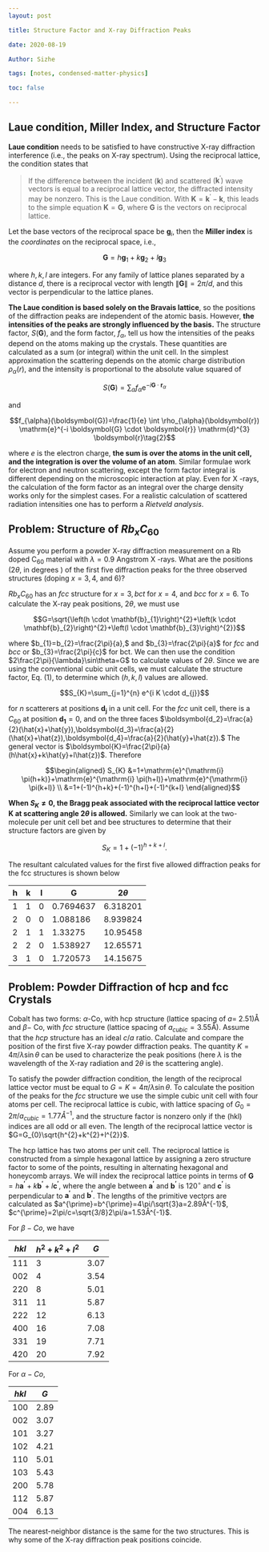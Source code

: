 ```yaml
---
layout: post

title: Structure Factor and X-ray Diffraction Peaks

date: 2020-08-19

Author: Sizhe

tags: [notes, condensed-matter-physics]

toc: false

---
```


## Laue condition, Miller Index, and Structure Factor

**Laue condition** needs to be satisfied to have constructive X-ray diffraction interference (i.e., the peaks on X-ray spectrum). Using the reciprocal lattice, the condition states that<!--more--> 

>If the difference between the incident $(\boldsymbol{k})$ and scattered $\left(\boldsymbol{k}^{\prime}\right)$ wave vectors is equal to a reciprocal lattice vector, the diffracted intensity may be nonzero. This is the Laue condition. With $\boldsymbol{K}=\boldsymbol{k}^{\prime}-\boldsymbol{k},$ this leads to the simple equation $\boldsymbol{K}=\boldsymbol{G}$, where $\boldsymbol{G}$ is the vectors on reciprocal lattice.

Let the base vectors of the reciprocal space be $\boldsymbol{g}_i$, then the **Miller index** is the *coordinates* on the reciprocal space, i.e.,

$$\boldsymbol{G}=h \boldsymbol{g}_{1}+k \boldsymbol{g}_{2}+l \boldsymbol{g}_{3}$$

where $h,k,l$ are integers. For any family of lattice planes separated by a distance $d$, there is a reciprocal vector with length $\|\boldsymbol{G}\|=2\pi/d$, and this vector is perpendicular to the lattice planes.

**The Laue condition is based solely on the Bravais lattice**, so the positions of the diffraction peaks are independent of the atomic basis. However, **the intensities of the peaks are strongly influenced by the basis.** The structure factor, $S(\boldsymbol{G}),$ and the form factor, $f_{\alpha},$ tell us how the intensities of the peaks depend on the atoms making up the crystals. These quantities are calculated as a sum (or integral) within the unit cell. In the simplest approximation the scattering depends on the atomic charge distribution $\rho_{\alpha}(r),$ and the intensity is proportional to the absolute value squared of

$$S(\boldsymbol{G})=\sum_{\alpha} f_{\alpha} \mathrm{e}^{-i \boldsymbol{G} \cdot \boldsymbol{r}_{\alpha}}\tag{1}$$

and

$$f_{\alpha}(\boldsymbol{G})=\frac{1}{e} \int \rho_{\alpha}(\boldsymbol{r}) \mathrm{e}^{-i \boldsymbol{G} \cdot \boldsymbol{r}} \mathrm{d}^{3} \boldsymbol{r}\tag{2}$$

where $e$ is the electron charge, **the sum is over the atoms in the unit cell, and the integration is over the volume of an atom**. Similar formulae work for electron and neutron scattering, except the form factor integral is different depending on the microscopic interaction at play. Even for $\mathrm{X}$ -rays, the calculation of the form factor as an integral over the charge density works only for the simplest cases. For a realistic calculation of scattered radiation
intensities one has to perform a *Rietveld analysis*.

## Problem: Structure of $Rb_{x}C_{60}$

Assume you perform a powder X-ray diffraction measurement on a Rb doped $\mathrm{C}_{60}$ material with $\lambda=0.9$ Angstrom $\mathrm{X}$ -rays. What are the positions $(2 \theta,$ in degrees $)$ of the first five diffraction peaks for the three observed structures (doping $x=3,4,$ and 6)?

$Rb_{x}C_{60}$ has an $fcc$ structure for $x=3,bct$ for $x=4,$ and $bcc$ for $x=6.$ To calculate the X-ray peak positions, $2\theta,$ we must use

$$G=\sqrt{\left(h \cdot \mathbf{b}_{1}\right)^{2}+\left(k \cdot \mathbf{b}_{2}\right)^{2}+\left(l \cdot \mathbf{b}_{3}\right)^{2}}$$

where $b_{1}=b_{2}=\frac{2\pi}{a},$ and $b_{3}=\frac{2\pi}{a}$ for $fcc$ and $bcc$ or $b_{3}=\frac{2\pi}{c}$ for bct. We can then use the condition $2\frac{2\pi}{\lambda}\sin\theta=G$ to calculate values of $2\theta$. Since we are using the conventional cubic unit cells, we must calculate the structure factor, Eq. (1), to determine which $(h,k,l)$ values are allowed.

$$S_{K}=\sum_{j=1}^{n} e^{i K \cdot d_{j}}$$

for $n$ scatterers at positions $\mathbf{d_j}$ in a unit cell. For the $fcc$ unit cell, there is a $C_{60}$ at position $\boldsymbol{d_1}=0,$ and on the three faces $\boldsymbol{d_2}=\frac{a}{2}(\hat{x}+\hat{y}),\boldsymbol{d_3}=\frac{a}{2}(\hat{x}+\hat{z}),\boldsymbol{d_4}=\frac{a}{2}(\hat{y}+\hat{z}).$ The general vector is
$\boldsymbol{K}=\frac{2\pi}{a}(h\hat{x}+k\hat{y}+l\hat{z})$. Therefore

$$\begin{aligned}
S_{K} &=1+\mathrm{e}^{\mathrm{i} \pi(h+k)}+\mathrm{e}^{\mathrm{i} \pi(h+l)}+\mathrm{e}^{\mathrm{i} \pi(k+l)} \\
&=1+(-1)^{h+k}+(-1)^{h+l}+(-1)^{k+l}
\end{aligned}$$

**When $S_{K}\neq0$, the Bragg peak associated with the reciprocal lattice vector $\boldsymbol{K}$ at scattering angle $2\theta$ is allowed.** Similarly we can look at the two-molecule per unit cell bet and bee structures to determine that their structure factors are given by

$$S_{K}=1+(-1)^{h+k+l}.$$

The resultant calculated values for the first five allowed diffraction peaks for the fcc structures is shown below

|  h | k | l | G         | 2$\theta$|
|----|---|---|-----------|----------|
| 1  | 1 | 0 | 0.7694637 | 6.318201 |
| 2  | 0 | 0 | 1.088186  | 8.939824 |
| 2  | 1 | 1 | 1.33275   | 10.95458 |
| 2  | 2 | 0 | 1.538927  | 12.65571 |
| 3  | 1 | 0 | 1.720573  | 14.15675 |

## Problem: Powder Diffraction of hcp and fcc Crystals
Cobalt has two forms: $\alpha$-Co, with hcp structure (lattice spacing of $a=$ $2.51)$Å and $\beta-$ Co, with $fcc$ structure (lattice spacing of $a_{cubic}=3.55$Å). Assume that the $hcp$ structure has an ideal $c/a$ ratio. Calculate and compare the position of the first five X-ray powder diffraction peaks. The quantity $K=4\pi/\lambda\sin\theta$ can be used to characterize the peak positions (here $\lambda$ is the wavelength of the X-ray radiation and $2 \theta$ is the scattering angle).

To satisfy the powder diffraction condition, the length of the reciprocal lattice vector must be equal to $G=K=4\pi/\lambda\sin\theta$. To calculate the position of the peaks for the $fcc$ structure we use the simple cubic unit cell with four atoms per cell. The reciprocal lattice is cubic, with lattice spacing of $G_{0}=2\pi/a_{cubic}=1.77Å^{-1},$ and the structure factor is nonzero only if the (hkl) indices are all odd or all even. The length of the reciprocal lattice vector is $G=G_{0}\sqrt{h^{2}+k^{2}+l^{2}}$. 

The hcp lattice has two atoms per unit cell. The reciprocal lattice is constructed from a simple hexagonal lattice by assigning a zero structure factor to some of the points, resulting in alternating hexagonal and honeycomb arrays. We will index the reciprocal lattice points in terms of $\boldsymbol{G}=h\boldsymbol{a^{\prime}}+k\boldsymbol{b^{\prime}}+l\boldsymbol{c^{\prime}}$, where the angle between $\boldsymbol{a^{\prime}}$ and $\boldsymbol{b^{\prime}}$ is $120^{\circ}$ and $\boldsymbol{c^{\prime}}$ is perpendicular to $\boldsymbol{a^{\prime}}$ and $\boldsymbol{b^{\prime}}$. The lengths of the primitive vectors are calculated as $a^{\prime}=b^{\prime}=4\pi/\sqrt{3}a=2.89Å^{-1}$, $c^{\prime}=2\pi/c=\sqrt{3/8}2\pi/a=1.53Å^{-1}$.

For $\beta-Co$, we have

| $hkl$ | $h^{2}+k^{2}+l^{2}$ | $G$   |
|-------|---------------------|-------|
| 111   | 3                   | 3\.07 |
| 002   | 4                   | 3\.54 |
| 220   | 8                   | 5\.01 |
| 311   | 11                  | 5\.87 |
| 222   | 12                  | 6\.13 |
| 400   | 16                  | 7\.08 |
| 331   | 19                  | 7\.71 |
| 420   | 20                  | 7\.92 |

For $\alpha-Co$,

| $hkl$ | $G$   |
|-------|-------|
| 100   | 2\.89 |
| 002   | 3\.07 |
| 101   | 3\.27 |
| 102   | 4\.21 |
| 110   | 5\.01 |
| 103   | 5\.43 |
| 200   | 5\.78 |
| 112   | 5\.87 |
| 004   | 6\.13 |

The nearest-neighbor distance is the same for the two structures. This is why some of the X-ray diffraction peak positions coincide.

